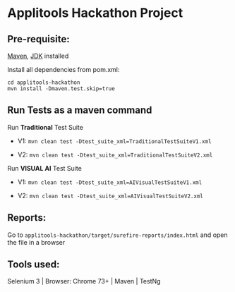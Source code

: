 # Applitools Hackathon Project

## Pre-requisite:
<a href="https://maven.apache.org/install.html">Maven</a>, <a href="https://www.oracle.com/technetwork/java/javase/downloads/index.html">JDK</a> installed

Install all dependencies from pom.xml:
```
cd applitools-hackathon
mvn install -Dmaven.test.skip=true
```

## Run Tests as a maven command
Run **Traditional** Test Suite

  * V1:
  ```mvn clean test -Dtest_suite_xml=TraditionalTestSuiteV1.xml```

  * V2:
  ```mvn clean test -Dtest_suite_xml=TraditionalTestSuiteV2.xml```

Run **VISUAL AI** Test Suite

  * V1:
  ```mvn clean test -Dtest_suite_xml=AIVisualTestSuiteV1.xml```

  * V2:
  ```mvn clean test -Dtest_suite_xml=AIVisualTestSuiteV2.xml```

## Reports:
Go to ```applitools-hackathon/target/surefire-reports/index.html``` and open the file in a browser

## Tools used:
Selenium 3 | Browser: Chrome 73+ | Maven | TestNg
